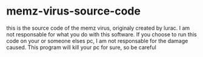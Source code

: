 # memz-virus-source-code
this is the source code of the memz virus, originaly created by lurac. I am not responsable for what you do with this software. If you choose to run this code on your or someone elses pc, I am not responsable for the damage caused. This program will kill your pc for sure, so be careful
